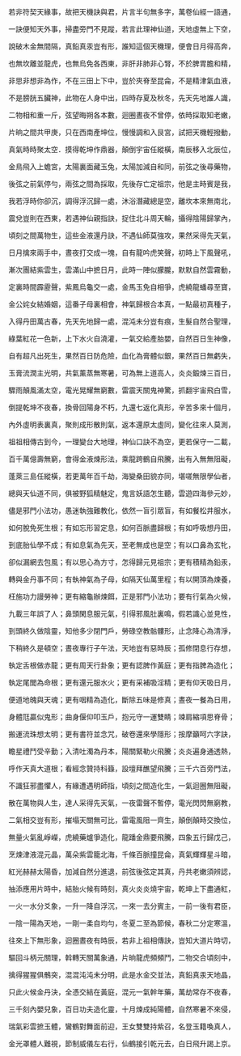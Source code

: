 若非符契天緣事，故把天機訣與君，片言半句無多字，萬卷仙經一語通，

一訣便知天外事，掃盡旁門不見蹤，若言此理神仙道，天地虛無上下空，

說破木金無間隔，真鉛真汞豈有形，誰知這個天機理，便會日月得高奔，

也無坎離並龍虎，也無烏免各西東，非肝非肺非心腎，不於脾胃膽和精，

非思非想非為作，不在三田上下中，豈於夾脊至昆侖，不是精津氣血液，

不是膀胱五臟神，此物在人身中出，四時存夏及秋冬，先天先地誰人識，

二物相和重一斤，弦望晦朔各本數，迴圈晝夜不曾停，依時採取知老嫩，

片晌之間共甲庚，只在西南產坤位，慢慢調和入艮宮，試把天機輕撥動，

真氣時時聚太空．摸得乾坤作鼎器，顛倒宇宙任縱橫，南辰移入北辰位，

金鳥飛入上蟾宮，太陽裏面藏玉兔，太陽加減自和同，前弦之後尋藥物，

後弦之前氣停勻，兩弦之間為採取，先後存亡定祖宗，他是主時賓是我，

我若浮時你卻沉，調得浮沉歸一處，沐浴潛藏總是空，離坎本來無南北，

震兌豈則在西東，若遇神仙親指訣，捉住北斗周天輪，攝得陰陽歸掌內，

頃刻之間萬物生，這些金液還丹訣，不遇仙師莫強攻，果然采得先天氣，

日月擒來兩手中，晝夜打交成一塊，自有龍吟虎笑聲，初時上下風聲吼，

漸次團結紫雲生，雲滿山中摭日月，此時一陣似朦朧，默默自然雲霧動，

定裏時間霹靂聲，紫鳳烏龜交一處，金馬玉免自相爭，虎繞龍蟠尋至寶，

金公姹女結婚姻，這番子母裏相會，神氣歸根合本真，一點最初真種子，

入得丹田萬古春，先天先地歸一處，混沌未分豈有痕，生髮自然合聖理，

綠葉紅花一色新，上下水火自澆灌，一氣交給產胎嬰，自然百日生神像，

自有超凡出死生，果然百日防危險，血化為膏體似銀，果然百日無虧失，

玉膏流潤主光明，共氣薰蒸無寒暑，可為無上道高人，炎炎鍛煉三百日，

驟雨顛風滿太空，電光晃耀無窮數，雷震天關鬼神驚，抓翻宇宙飛白雪，

倒提乾坤不夜春，換骨回陽身不朽，九還七返化真形，辛苦多來十個月，

內外虛明表裏真，聚則成形散則氣，返本還原太虛同，變化往來人莫測，

祖祖相傳古到今，一理變台大地理，神仙口訣不為空，更若保守一二載，

百千萬億壽無窮，會得金液煉形法，乘龍跨鶴自飛騰，出有入無無阻礙，

蓬萊三島任縱橫，若更萬年百千劫，海變桑田貌亦同，堪嗟無限學仙者，

總與天仙道不同，俱被野狐精魅定，鬼言妖語怎生聽，雲遊四海參元妙，

儘是邪門小法功，愚迷執強難教化，依然一盲引眾盲，有如餐松井服水，

如何脫免死生根；有如忘形習定息，如何百脈盡歸根；有如呼吸想丹田，

到底胎仙學不成；有如息氣為先天，至老無成也是空；有以口鼻為玄牝，

卻似漏網去包風；有以思心為方寸，怎得歸元見祖宗；更有積精為鉛汞，

轉與金丹事不同；有執神氣為子母，如隔天仙萬里程；有以開頂為煉養，

枉施功力謾勞神；更有縮龜辦煉餌，正是邪門小法功；要有行氣為火候，

九載三年誤了人；鼻頭閑息服元氣，引得邪風肚裏鳴，假若識心並見性，

到頭終久做陰靈，知他多少閉門戶，勞碌空教骷髏形，止念降心為清淨，

下稍終久是頓空；晝夜專行子午法，天地豈有惡時辰；孤修閉息行存想，

執定舌根做赤龍；更有周天行卦象；更有認脾作黃庭；更有指脾為造化；

執定尾閭為命根；更有還元服水火；更有采補吸淫精；更有仰天吸日月，

便道地魄與天魂；更有咽精為造化，斷除五味是修真；晝夜一餐為日用，

身體尫贏似鬼形；曲身偃仰叩玉戶，抱元守一運雙睛；竦肩縮項思脊骨；

搬運流珠想太明；更有書符並念咒，破卷還來學隱形；按摩籲呵六字訣，

瞻星禮鬥受辛勤；入清吐濁為丹本，陽關緊勒火飛騰；炎炎遍身通透熱，

呼作天真大道根；看經念贊持科籙，設壇拜醮望飛騰；三千六百旁門法，

不識狂邪盡懼人，有緣遭遇明師指，頃刻之間造化生，一氣迴圈無阻礙，

散在萬物與人生，達人采得先天氣，一夜雷聲不暫停，電光閃閃無窮教，

二氣相交豈有形，摧塌天關無可比，雷電風阻一齊生，顛倒顛時交換位，

無量火氣亂崢嶸，虎繞藥爐爭造化，龍蹯金鼎要飛騰，四象五行歸戊己，


烹煉津液混元晶，萬朵紫雲籠北海，千條百脈撞昆侖，真氣輝輝星斗暗，

紅光赫赫太陽昏，加減自然分進退，前弦後弦定其真，丹共老嫩須辨認，

抽添應用片時中，結胎火候有時刻，真火炎炎燒宇宙，乾坤上下盡通紅，

一火一水分爻象，一升一降自浮沉，一來一去分賓主，一前一後有君臣，

一陰一陽為天地，一剛一柔自均勻，冬夏二至為節候，春秋二分定寒溫，

往來上下無形象，迴圈晝夜有時辰，若非上祖相傳訣，豈知大道片時切，

驅回斗柄元關理，斡轉天關萬象通，片晌龍虎頻頻鬥，二物交合頃刻中，

擒得猩猩俱鶻突，混混沌沌未分明，此是水金交並法，真鉛真汞天地晶，

只此火候金丹決，全憑交結在黃庭，混元一氣幹年藥，萬劫常存不夜春，

三千刻內嬰兒象，百日功夫造化靈，十月煉成純陽體，自然寒暑不來侵，

瑞氣彩雲摭玉體，鸞鶴對舞面前迎，王女雙雙持紫召，名登玉籍喚真人，

金光罩體人難視，節制威儀左右行，仙鶴接引乾元去，白日飛升謁上京。
